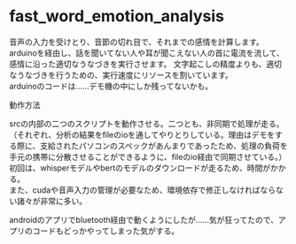 # fast_word_emotion_analysis

音声の入力を受けとり、音節の切れ目で、それまでの感情を計算します。  
arduinoを経由し、話を聞いてない人や耳が聞こえない人の首に電流を流して、感情に沿った適切なうなづきを実行させます。 
文字起こしの精度よりも、適切なうなづきを行うための、実行速度にリソースを割いています。  
arduinoのコードは……デモ機の中にしか残ってないかも。  

動作方法

srcの内部の二つのスクリプトを動作させる。二つとも、非同期で処理が走る。  
（それぞれ、分析の結果をfileのioを通してやりとりしている。理由はデモをする際に、支給されたパソコンのスペックがあんまりであったため、処理の負荷を手元の携帯に分散させることができるように、fileのio経由で同期させている。）  
初回は、whisperモデルやbertのモデルのダウンロードが走るため、時間がかかる。  
また、cudaや音声入力の管理が必要なため、環境依存で修正しなければならない諸々が非常に多い。  

androidのアプリでbluetooth経由で動くようにしたが……気が狂ってたので、アプリのコードもどっかやってしまった気がする。
